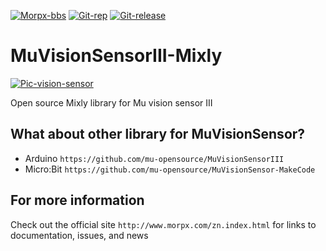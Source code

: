 [![Morpx-bbs](http://bbs.morpx.com/template/mu/images/logo.png)](http://bbs.morpx.com/forum.php)
[![Git-rep](https://img.shields.io/github/repo-size/mu-opensource/MuVisionSensorIII-Mixly.svg)](https://github.com/mu-opensource/MuVisionSensorIII-Mixly)
[![Git-release](https://img.shields.io/github/downloads/mu-opensource/MuVisionSensorIII-Mixly/total.svg)](https://github.com/mu-opensource/MuVisionSensorIII-Mixly/releases)


MuVisionSensorIII-Mixly
=======================

[![Pic-vision-sensor](http://mai.morpx.com/images/page201904/banner1.jpg)](http://mai.morpx.com/)

Open source Mixly library for Mu vision sensor III


## What about other library for MuVisionSensor?

* Arduino	`https://github.com/mu-opensource/MuVisionSensorIII`
* Micro:Bit	`https://github.com/mu-opensource/MuVisionSensor-MakeCode`

## For more information

Check out the official site `http://www.morpx.com/zn.index.html` for links to documentation, issues, and news
